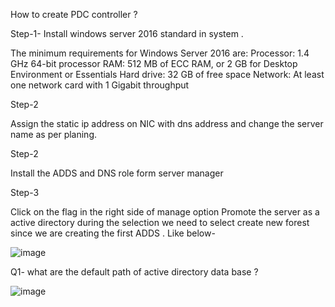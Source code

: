 How to create PDC controller ?

Step-1- Install windows server 2016 standard in system .

The minimum requirements for Windows Server 2016 are:
Processor: 1.4 GHz 64-bit processor
RAM: 512 MB of ECC RAM, or 2 GB for Desktop Environment or Essentials
Hard drive: 32 GB of free space
Network: At least one network card with 1 Gigabit throughput 

Step-2 

Assign the static ip address on NIC with dns address  and change the server name as per planing.

Step-2

Install the ADDS and DNS role form server manager 

Step-3

Click on the flag in the right side of  manage option  Promote the server as a active directory during the selection we need to select create new forest since we are creating the first ADDS .
Like below-

![image](https://github.com/user-attachments/assets/c2f29e04-a607-4f16-ace4-3bae999a8826)


Q1- what are the default path of active directory data base ?

![image](https://github.com/user-attachments/assets/734f5acc-1214-4976-b3d6-c9b00f1beaec)


